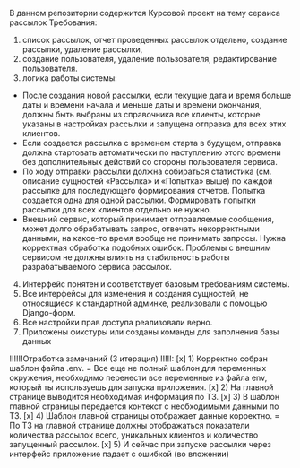 В данном репозитории содержится Курсовой проект на тему сераиса рассылок
Требования:
1) список рассылок, отчет проведенных рассылок отдельно, создание рассылки, удаление рассылки,
2) создание пользователя, удаление пользователя, редактирование пользователя.
3) логика работы системы:
- После создания новой рассылки, если текущие дата и время больше даты и времени начала и меньше даты и времени окончания, должны быть выбраны из справочника все клиенты, которые указаны в настройках рассылки и запущена отправка для всех этих клиентов.
- Если создается рассылка с временем старта в будущем, отправка должна стартовать автоматически по наступлению этого времени без дополнительных действий со стороны пользователя сервиса.
- По ходу отправки рассылки должна собираться статистика (см. описание сущностей «Рассылка» и «Попытка» выше) по каждой рассылке для последующего формирования отчетов. Попытка создается одна для одной рассылки. Формировать попытки рассылки для всех клиентов отдельно не нужно.
- Внешний сервис, который принимает отправляемые сообщения, может долго обрабатывать запрос, отвечать некорректными данными, на какое-то время вообще не принимать запросы. Нужна корректная обработка подобных ошибок. Проблемы с внешним сервисом не должны влиять на стабильность работы разрабатываемого сервиса рассылок.
4) Интерфейс понятен и соответствует базовым требованиям системы.
5) Все интерфейсы для изменения и создания сущностей, не относящиеся к стандартной админке, реализовали с помощью Django-форм.
6) Все настройки прав доступа реализовали верно.
7) Приложены фикстуры или созданы команды для заполнения базы данных

!!!!!!Отработка замечаний (3 итерация) !!!!!:
[x] 1) Корректно собран шаблон файла .env. = Все еще не полный шаблон для переменных окружения, необходимо перенести все переменные из файла env, который ты используешь для запуска приложения.
[x] 2) На главной странице выводится необходимая информация по ТЗ.
[x] 3) В шаблон главной страницы передается контекст с необходимыми данными по ТЗ.
[x] 4) Шаблон главной страницы отображает данные корректно. = По ТЗ на главной странице должны отображаться показатели количества рассылок всего, уникальных клиентов и количество запущенный рассылок.
[х] 5) И сейчас при запуске рассылки через интерфейс приложение падает с ошибкой (во вложении) 